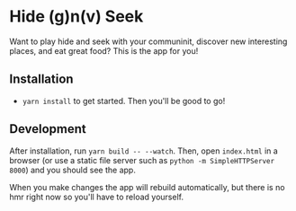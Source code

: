 # Hide (g)n(v) Seek

Want to play hide and seek with your communinit, discover
new interesting places, and eat great food? This is the app
for you!

## Installation

* `yarn install` to get started. Then you'll be good to go!

## Development

After installation, run `yarn build -- --watch`. Then, open
`index.html` in a browser (or use a static file server
such as `python -m SimpleHTTPServer 8000`) and you should see the
app.

When you make changes the app will rebuild automatically,
but there is no hmr right now so you'll have to reload
yourself.
